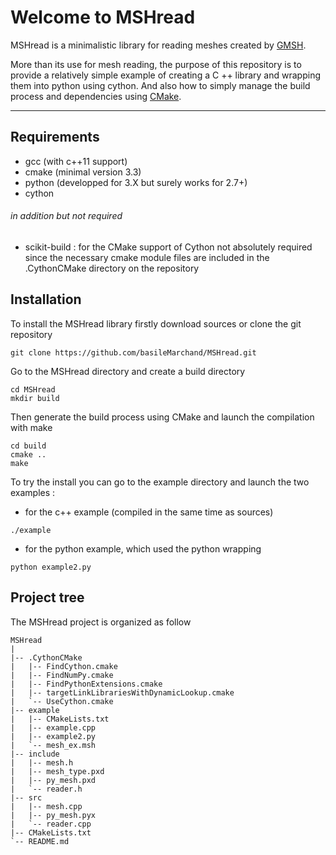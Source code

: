 Welcome to MSHread
==================

MSHread is a minimalistic library for reading meshes created by [GMSH](www.gmsh.info).

More than its use for mesh reading, the purpose of this repository is to provide a relatively simple example of creating a C ++ library and wrapping them into python using cython. And also how to simply manage the build process and dependencies using [CMake](https://cmake.org).

----------


Requirements
------------
  - gcc (with c++11 support)
  - cmake (minimal version 3.3)
  - python (developped for 3.X but surely works for 2.7+)
  - cython

###### in addition but not required
  - scikit-build : for the CMake support of Cython
not absolutely required since the necessary cmake module files are included in the .CythonCMake directory on the repository


Installation
------------
To install the MSHread library firstly download sources or clone the git repository
```
git clone https://github.com/basileMarchand/MSHread.git
```
Go to the MSHread directory and create a build directory
```
cd MSHread  
mkdir build
```
Then generate the build process using CMake and launch the compilation with make
```
cd build  
cmake ..
make
```
To try the install you can go to the example directory and launch the two examples :  
  - for the c++ example (compiled in the same time as sources)
```
./example
```
  - for the python example, which used the python wrapping
  ```
  python example2.py
  ```




Project tree
------------
The MSHread project is organized as follow
```
MSHread  
|  
|-- .CythonCMake
|   |-- FindCython.cmake
|   |-- FindNumPy.cmake
|   |-- FindPythonExtensions.cmake
|   |-- targetLinkLibrariesWithDynamicLookup.cmake
|   `-- UseCython.cmake
|-- example  
|   |-- CMakeLists.txt  
|   |-- example.cpp  
|   |-- example2.py  
|   `-- mesh_ex.msh      
|-- include  
|   |-- mesh.h  
|   |-- mesh_type.pxd  
|   |-- py_mesh.pxd  
|   `-- reader.h  
|-- src  
|   |-- mesh.cpp  
|   |-- py_mesh.pyx  
|   `-- reader.cpp  
|-- CMakeLists.txt  
`-- README.md  
```
